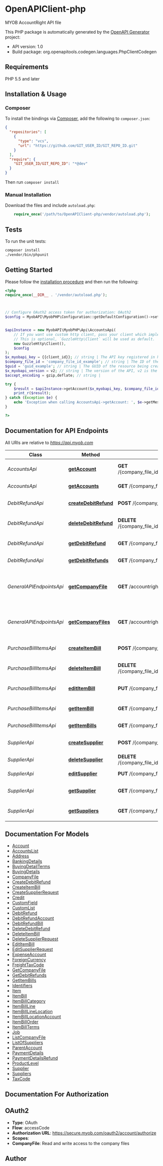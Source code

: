 # OpenAPIClient-php

MYOB AccountRight API file

This PHP package is automatically generated by the [OpenAPI Generator](https://openapi-generator.tech) project:

- API version: 1.0
- Build package: org.openapitools.codegen.languages.PhpClientCodegen

## Requirements

PHP 5.5 and later

## Installation & Usage

### Composer

To install the bindings via [Composer](http://getcomposer.org/), add the following to `composer.json`:

```json
{
  "repositories": [
    {
      "type": "vcs",
      "url": "https://github.com/GIT_USER_ID/GIT_REPO_ID.git"
    }
  ],
  "require": {
    "GIT_USER_ID/GIT_REPO_ID": "*@dev"
  }
}
```

Then run `composer install`

### Manual Installation

Download the files and include `autoload.php`:

```php
    require_once('/path/to/OpenAPIClient-php/vendor/autoload.php');
```

## Tests

To run the unit tests:

```bash
composer install
./vendor/bin/phpunit
```

## Getting Started

Please follow the [installation procedure](#installation--usage) and then run the following:

```php
<?php
require_once(__DIR__ . '/vendor/autoload.php');



// Configure OAuth2 access token for authorization: OAuth2
$config = MyobAPI\MyobPHP\Configuration::getDefaultConfiguration()->setAccessToken('YOUR_ACCESS_TOKEN');


$apiInstance = new MyobAPI\MyobPHP\Api\AccountsApi(
    // If you want use custom http client, pass your client which implements `GuzzleHttp\ClientInterface`.
    // This is optional, `GuzzleHttp\Client` will be used as default.
    new GuzzleHttp\Client(),
    $config
);
$x_myobapi_key = {{client_id}}; // string | The API key registered in https://my.myob.com.au/au/bd/DevAppList.aspx
$company_file_id = 'company_file_id_example'; // string | The ID of the company in use
$guid = 'guid_example'; // string | The GUID of the resource being created
$x_myobapi_version = v2; // string | The version of the API, v2 is the current version
$accept_encoding = gzip,deflate; // string | 

try {
    $result = $apiInstance->getAccount($x_myobapi_key, $company_file_id, $guid, $x_myobapi_version, $accept_encoding);
    print_r($result);
} catch (Exception $e) {
    echo 'Exception when calling AccountsApi->getAccount: ', $e->getMessage(), PHP_EOL;
}

?>
```

## Documentation for API Endpoints

All URIs are relative to *https://api.myob.com*

Class | Method | HTTP request | Description
------------ | ------------- | ------------- | -------------
*AccountsApi* | [**getAccount**](docs/Api/AccountsApi.md#getaccount) | **GET** /{company_file_id}/GeneralLedger/Account/{guid} | Get an account by GUID
*AccountsApi* | [**getAccounts**](docs/Api/AccountsApi.md#getaccounts) | **GET** /{company_file_id}/GeneralLedger/Account | Gets all accounts
*DebitRefundApi* | [**createDebitRefund**](docs/Api/DebitRefundApi.md#createdebitrefund) | **POST** /{company_file_id}/Sale/DebitRefund | Create a debit refund
*DebitRefundApi* | [**deleteDebitRefund**](docs/Api/DebitRefundApi.md#deletedebitrefund) | **DELETE** /{company_file_id}/Sale/DebitRefund/{guid} | Delete a debit refund
*DebitRefundApi* | [**getDebitRefund**](docs/Api/DebitRefundApi.md#getdebitrefund) | **GET** /{company_file_id}/Sale/DebitRefund/{guid} | Get a debit refund by GUID
*DebitRefundApi* | [**getDebitRefunds**](docs/Api/DebitRefundApi.md#getdebitrefunds) | **GET** /{company_file_id}/Sale/DebitRefund | Get debit refunds
*GeneralAPIEndpointsApi* | [**getCompanyFile**](docs/Api/GeneralAPIEndpointsApi.md#getcompanyfile) | **GET** /accountright/{company_file_id} | Get the details of one specific company file
*GeneralAPIEndpointsApi* | [**getCompanyFiles**](docs/Api/GeneralAPIEndpointsApi.md#getcompanyfiles) | **GET** /accountright | List all company files in the users account
*PurchaseBillItemsApi* | [**createItemBill**](docs/Api/PurchaseBillItemsApi.md#createitembill) | **POST** /{company_file_id}/Purchase/Bill/Item | Create a new item bill
*PurchaseBillItemsApi* | [**deleteItemBill**](docs/Api/PurchaseBillItemsApi.md#deleteitembill) | **DELETE** /{company_file_id}/Purchase/Bill/Item/{guid} | Delete an bill of item type
*PurchaseBillItemsApi* | [**editItemBill**](docs/Api/PurchaseBillItemsApi.md#edititembill) | **PUT** /{company_file_id}/Purchase/Bill/Item/{guid} | Update a new item type bill
*PurchaseBillItemsApi* | [**getItemBill**](docs/Api/PurchaseBillItemsApi.md#getitembill) | **GET** /{company_file_id}/Purchase/Bill/Item/{guid} | Get one Bill Item by GUID
*PurchaseBillItemsApi* | [**getItemBills**](docs/Api/PurchaseBillItemsApi.md#getitembills) | **GET** /{company_file_id}/Purchase/Bill/Item | List all the Item bills
*SupplierApi* | [**createSupplier**](docs/Api/SupplierApi.md#createsupplier) | **POST** /{company_file_id}/Contact/Supplier | Create a new supplier
*SupplierApi* | [**deleteSupplier**](docs/Api/SupplierApi.md#deletesupplier) | **DELETE** /{company_file_id}/Contact/Supplier/{guid} | Delete a supplier
*SupplierApi* | [**editSupplier**](docs/Api/SupplierApi.md#editsupplier) | **PUT** /{company_file_id}/Contact/Supplier/{guid} | Edit a supplier
*SupplierApi* | [**getSupplier**](docs/Api/SupplierApi.md#getsupplier) | **GET** /{company_file_id}/Contact/Supplier/{guid} | Get a supplier by GUID
*SupplierApi* | [**getSuppliers**](docs/Api/SupplierApi.md#getsuppliers) | **GET** /{company_file_id}/Contact/Supplier | Fetch a list of all Suppliers


## Documentation For Models

 - [Account](docs/Model/Account.md)
 - [AccountsList](docs/Model/AccountsList.md)
 - [Address](docs/Model/Address.md)
 - [BankingDetails](docs/Model/BankingDetails.md)
 - [BuyingDetailTerms](docs/Model/BuyingDetailTerms.md)
 - [BuyingDetails](docs/Model/BuyingDetails.md)
 - [CompanyFile](docs/Model/CompanyFile.md)
 - [CreateDebitRefund](docs/Model/CreateDebitRefund.md)
 - [CreateItemBill](docs/Model/CreateItemBill.md)
 - [CreateSupplierRequest](docs/Model/CreateSupplierRequest.md)
 - [Credit](docs/Model/Credit.md)
 - [CustomField](docs/Model/CustomField.md)
 - [CustomList](docs/Model/CustomList.md)
 - [DebitRefund](docs/Model/DebitRefund.md)
 - [DebitRefundAccount](docs/Model/DebitRefundAccount.md)
 - [DebitRefundBill](docs/Model/DebitRefundBill.md)
 - [DeleteDebitRefund](docs/Model/DeleteDebitRefund.md)
 - [DeleteItemBill](docs/Model/DeleteItemBill.md)
 - [DeleteSupplierRequest](docs/Model/DeleteSupplierRequest.md)
 - [EditItemBill](docs/Model/EditItemBill.md)
 - [EditSupplierRequest](docs/Model/EditSupplierRequest.md)
 - [ExpenseAccount](docs/Model/ExpenseAccount.md)
 - [ForeignCurrency](docs/Model/ForeignCurrency.md)
 - [FreightTaxCode](docs/Model/FreightTaxCode.md)
 - [GetCompanyFile](docs/Model/GetCompanyFile.md)
 - [GetDebitRefunds](docs/Model/GetDebitRefunds.md)
 - [GetItemBills](docs/Model/GetItemBills.md)
 - [Identifiers](docs/Model/Identifiers.md)
 - [Item](docs/Model/Item.md)
 - [ItemBill](docs/Model/ItemBill.md)
 - [ItemBillCategory](docs/Model/ItemBillCategory.md)
 - [ItemBillLine](docs/Model/ItemBillLine.md)
 - [ItemBillLineLocation](docs/Model/ItemBillLineLocation.md)
 - [ItemBillLocationAccount](docs/Model/ItemBillLocationAccount.md)
 - [ItemBillOrder](docs/Model/ItemBillOrder.md)
 - [ItemBillTerms](docs/Model/ItemBillTerms.md)
 - [Job](docs/Model/Job.md)
 - [ListCompanyFile](docs/Model/ListCompanyFile.md)
 - [ListOfSuppliers](docs/Model/ListOfSuppliers.md)
 - [ParentAccount](docs/Model/ParentAccount.md)
 - [PaymentDetails](docs/Model/PaymentDetails.md)
 - [PaymentDetailsRefund](docs/Model/PaymentDetailsRefund.md)
 - [ProductLevel](docs/Model/ProductLevel.md)
 - [Supplier](docs/Model/Supplier.md)
 - [Suppliers](docs/Model/Suppliers.md)
 - [TaxCode](docs/Model/TaxCode.md)


## Documentation For Authorization



## OAuth2


- **Type**: OAuth
- **Flow**: accessCode
- **Authorization URL**: https://secure.myob.com/oauth2/account/authorize
- **Scopes**: 
- **CompanyFile**: Read and write access to the company files


## Author



